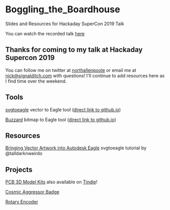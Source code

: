 # Boggling_the_Boardhouse
Slides and Resources for Hackaday SuperCon 2019 Talk

You can watch the recorded talk [here](https://www.youtube.com/watch?v=rAXmzt-_NZ4)

## Thanks for coming to my talk at Hackaday Supercon 2019
You can follow me on twitter at [northallenpoole](https://twitter.com/NorthAllenPoole) or email me at [nick@signalditch.com](nick@signalditch.com) with questions! I'll continue to add resources here as I find time over the weekend.

## Tools

[svgtoeagle](https://github.com/gfwilliams/svgtoeagle) vector to Eagle tool ([direct link to github.io](https://gfwilliams.github.io/svgtoeagle/))

[Buzzard](https://github.com/sparkfunX/Buzzard) bitmap to Eagle tool ([direct link to github.io](https://sparkfunx.github.io/Buzzard/))

## Resources

[Bringing Vector Artwork into Autodesk Eagle](https://youtu.be/EI2CLwQi6N0) svgtoeagle tutorial by @talldarknweirdo

## Projects

[PCB 3D Model Kits](https://github.com/NPoole/3D-Soldering-Kits) also available on [Tindie](https://www.tindie.com/stores/greatbigfactory/)!

[Cosmic Aggressor Badge](https://github.com/NPoole/CosmicAggressor)

[Rotary Encoder](https://github.com/sparkfunX/Rotary_Dial)

